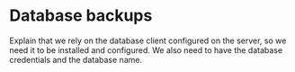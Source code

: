 # Database backups

Explain that we rely on the database client configured on the server, so we need it to be installed and configured. We also need to have the database credentials and the database name.